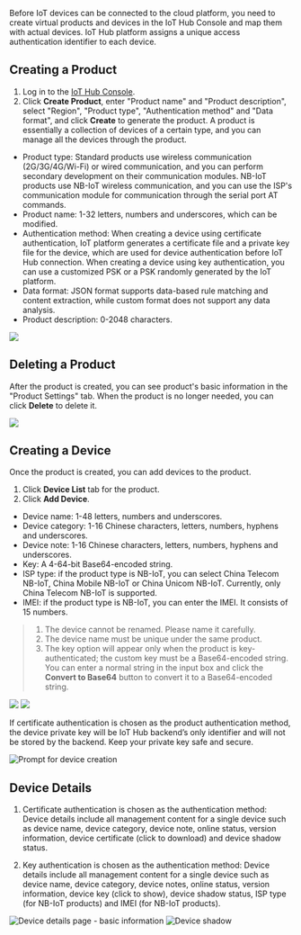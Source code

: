 [//]: # (chinagitpath:XXXXX)

Before IoT devices can be connected to the cloud platform, you need to create virtual products and devices in the IoT Hub Console and map them with actual devices. IoT Hub platform assigns a unique access authentication identifier to each device.

## Creating a Product

1. Log in to the [IoT Hub Console](https://console.cloud.tencent.com/iotcloud).
2. Click **Create Product**, enter "Product name" and "Product description", select "Region", "Product type", "Authentication method" and "Data format", and click **Create** to generate the product. A product is essentially a collection of devices of a certain type, and you can manage all the devices through the product.

 - Product type:
 Standard products use wireless communication (2G/3G/4G/Wi-Fi) or wired communication, and you can perform secondary development on their communication modules.
 NB-IoT products use NB-IoT wireless communication, and you can use the ISP's communication module for communication through the serial port AT commands.
 - Product name: 1-32 letters, numbers and underscores, which can be modified.
 - Authentication method:
 When creating a device using certificate authentication, IoT platform generates a certificate file and a private key file for the device, which are used for device authentication before IoT Hub connection.
 When creating a device using key authentication, you can use a customized PSK or a PSK randomly generated by the IoT platform.
 - Data format: JSON format supports data-based rule matching and content extraction, while custom format does not support any data analysis.
 - Product description: 0-2048 characters.

![](https://main.qcloudimg.com/raw/ff0b336ecf2a5959f775f80f17fabe0b.png)

## Deleting a Product
After the product is created, you can see product's basic information in the "Product Settings" tab. When the product is no longer needed, you can click **Delete** to delete it.

![](https://main.qcloudimg.com/raw/4e5102fbfeb76560aeb9ba35920fd07c.png)

## Creating a Device

Once the product is created, you can add devices to the product.
1. Click **Device List** tab for the product.
2. Click **Add Device**.
 
 - Device name: 1-48 letters, numbers and underscores.
 - Device category: 1-16 Chinese characters, letters, numbers, hyphens and underscores.
 - Device note: 1-16 Chinese characters, letters, numbers, hyphens and underscores.
 - Key: A 4-64-bit Base64-encoded string.
 - ISP type: if the product type is NB-IoT, you can select China Telecom NB-IoT, China Mobile NB-IoT or China Unicom NB-IoT. Currently, only China Telecom NB-IoT is supported.
 - IMEI: if the product type is NB-IoT, you can enter the IMEI. It consists of 15 numbers.
> 1. The device cannot be renamed. Please name it carefully.
> 2. The device name must be unique under the same product.
> 3. The key option will appear only when the product is key-authenticated; the custom key must be a Base64-encoded string. You can enter a normal string in the input box and click the **Convert to Base64** button to convert it to a Base64-encoded string.

![](https://main.qcloudimg.com/raw/7a1ca52bc9698323f5d7b094a08cb72c.png)
![](https://main.qcloudimg.com/raw/b3430a777ece1bbc412ad86c5d9797d5.png)

If certificate authentication is chosen as the product authentication method, the device private key will be IoT Hub backend’s only identifier and will not be stored by the backend. Keep your private key safe and secure.

![Prompt for device creation](https://main.qcloudimg.com/raw/c33a497e1004f5de9f516a40169abe8e.png)


## Device Details

1. Certificate authentication is chosen as the authentication method:
Device details include all management content for a single device such as device name, device category, device note, online status, version information, device certificate (click to download) and device shadow status.

2. Key authentication is chosen as the authentication method:
Device details include all management content for a single device such as device name, device category, device notes, online status, version information, device key (click to show), device shadow status, ISP type (for NB-IoT products) and IMEI (for NB-IoT products).

![Device details page - basic information](https://main.qcloudimg.com/raw/a1fdbaa0ad48fe148dc2fd29a268cf27.png)
![Device shadow](https://main.qcloudimg.com/raw/a82a444432a5b605ad26a1d469f95cb3.png)


